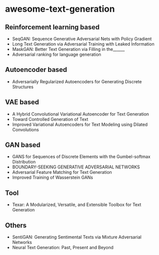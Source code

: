 # awesome-text-generation

## Reinforcement learning based
   * SeqGAN: Sequence Generative Adversarial Nets with Policy Gradient
   * Long Text Generation via Adversarial Training with Leaked Information
   * MaskGAN: Better Text Generation via Filling in the______
   * Adversarial ranking for language generation
   
## Autoencoder based
   * Adversarially Regularized Autoencoders for Generating Discrete Structures

## VAE based
   * A Hybrid Convolutional Variational Autoencoder for Text Generation
   * Toward Controlled Generation of Text
   * Improved Variational Autoencoders for Text Modeling using Dilated
Convolutions
   
## GAN based
   *  GANS for Sequences of Discrete Elements with the Gumbel-softmax Distribution
   *  BOUNDARY-SEEKING GENERATIVE ADVERSARIAL NETWORKS
   *  Adversarial Feature Matching for Text Generation
   *  Improved Training of Wasserstein GANs

## Tool
   *  Texar: A Modularized, Versatile, and Extensible Toolbox
for Text Generation

## Others
   * SentiGAN: Generating Sentimental Texts via Mixture Adversarial Networks
   * Neural Text Generation: Past, Present and Beyond
